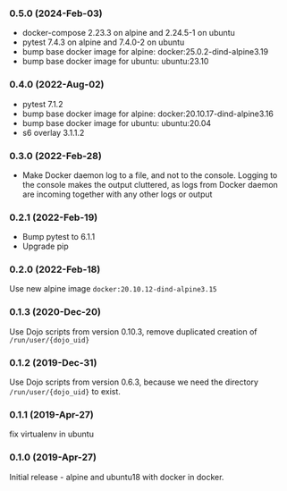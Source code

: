 ### 0.5.0 (2024-Feb-03)

* docker-compose 2.23.3 on alpine and 2.24.5-1 on ubuntu
* pytest 7.4.3 on alpine and 7.4.0-2 on ubuntu
* bump base docker image for alpine: docker:25.0.2-dind-alpine3.19
* bump base docker image for ubuntu: ubuntu:23.10

### 0.4.0 (2022-Aug-02)

* pytest 7.1.2
* bump base docker image for alpine: docker:20.10.17-dind-alpine3.16
* bump base docker image for ubuntu: ubuntu:20.04
* s6 overlay 3.1.1.2

### 0.3.0 (2022-Feb-28)

* Make Docker daemon log to a file, and not to the console. Logging to the console makes the output cluttered, as logs from Docker daemon are incoming together with any other logs or output

### 0.2.1 (2022-Feb-19)

* Bump pytest to 6.1.1
* Upgrade pip

### 0.2.0 (2022-Feb-18)

Use new alpine image `docker:20.10.12-dind-alpine3.15`

### 0.1.3 (2020-Dec-20)

Use Dojo scripts from version 0.10.3, remove duplicated creation of `/run/user/{dojo_uid}`

### 0.1.2 (2019-Dec-31)

Use Dojo scripts from version 0.6.3, because we need the directory
 `/run/user/{dojo_uid}` to exist.

### 0.1.1 (2019-Apr-27)

fix virtualenv in ubuntu

### 0.1.0 (2019-Apr-27)

Initial release - alpine and ubuntu18 with docker in docker.
